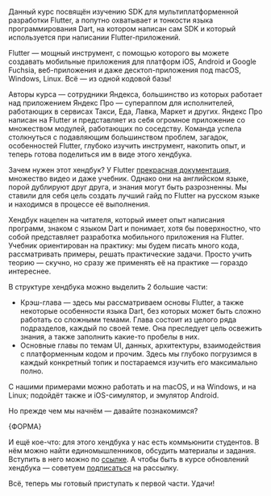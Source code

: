 Данный курс посвящён изучению SDK для мультиплатформенной разработки Flutter, а попутно охватывает и тонкости языка программирования Dart, на котором написан сам SDK и который используется при написании Flutter-приложений.

Flutter — мощный инструмент, с помощью которого вы можете создавать мобильные приложения для платформ iOS, Android и Google Fuchsia, веб-приложения и даже десктоп-приложения под macOS, Windows, Linux. Всё — из одной кодовой базы!

Авторы курса — сотрудники Яндекса, большинство из которых работает над приложением Яндекс Про — супераппом для исполнителей, работающих в сервисах Такси, Еда, Лавка, Маркет и других. Яндекс Про написан на Flutter и представляет из себя огромное приложение со множеством модулей, работающих по соседству. Команда успела столкнуться с подавляющим большинством проблем, загадок, особенностей Flutter, глубоко изучить инструмент, накопить опыт, и теперь готова поделиться им в виде этого хендбука.

Зачем нужен этот хендбук? У Flutter [прекрасная документация](https://docs.flutter.dev/), множество видео и даже учебник. Однако они на английском языке, порой дублируют друг друга, и знания могут быть разрозненны. Мы ставили для себя цель создать лучший гайд по Flutter на русском языке и находимся в процессе её выполнения.

Хендбук нацелен на читателя, который имеет опыт написания программ, знаком с языком Dart и понимает, хотя бы поверхностно, что собой представляет разработка мобильного приложения на Flutter. Учебник ориентирован на практику: мы будем писать много кода, рассматривать примеры, решать практические задачи. Просто учить теорию — скучно, но сразу же применять её на практике — гораздо интереснее.

В структуре хендбука можно выделить 2 большие части:

- Крэш-глава — здесь мы рассматриваем основы Flutter, а также некоторые особенности языка Dart, без которых может быть сложно работать со сложными темами. Глава состоит из целого ряда подразделов, каждый по своей теме. Она преследует цель освежить знания, а также заполнить какие-то пробелы в них.
- Основные главы по темам UI, данных, архитектуры, взаимодействия с платформенным кодом и прочим. Здесь мы глубоко погрузимся в каждый конкретный топик и постараемся изучить его максимально полно.

С нашими примерами можно работать и на macOS, и на Windows, и на Linux; подойдёт также и iOS-симулятор, и эмулятор Android.

Но прежде чем мы начнём — давайте познакомимся?

{ФОРМА}

И ещё кое-что: для этого хендбука у нас есть коммьюнити студентов. В нём можно найти единомышленников, обсудить материалы и задания. Вступить в него можно по [ссылке](). А чтобы быть в курсе обновлений хендбука — советуем [подписаться]() на рассылку.

Всё, теперь мы готовый приступать к первой части. Удачи!